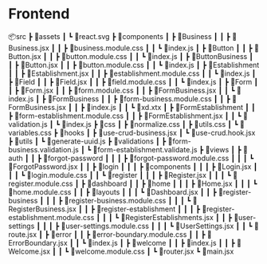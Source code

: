 # Frontend

📦src
 ┣ 📂assets
 ┃ ┗ 📜react.svg
 ┣ 📂components
 ┃ ┣ 📂Business
 ┃ ┃ ┣ 📜Business.jsx
 ┃ ┃ ┣ 📜business.module.css
 ┃ ┃ ┗ 📜index.js
 ┃ ┣ 📂Button
 ┃ ┃ ┣ 📜Button.jsx
 ┃ ┃ ┣ 📜button.module.css
 ┃ ┃ ┗ 📜index.js
 ┃ ┣ 📂ButtonBusiness
 ┃ ┃ ┣ 📜Button.jsx
 ┃ ┃ ┣ 📜button.module.css
 ┃ ┃ ┗ 📜index.js
 ┃ ┣ 📂Establishment
 ┃ ┃ ┣ 📜Establishment.jsx
 ┃ ┃ ┣ 📜establishment.module.css
 ┃ ┃ ┗ 📜index.js
 ┃ ┣ 📂Field
 ┃ ┃ ┣ 📜Field.jsx
 ┃ ┃ ┣ 📜field.module.css
 ┃ ┃ ┗ 📜index.js
 ┃ ┣ 📂Form
 ┃ ┃ ┣ 📜Form.jsx
 ┃ ┃ ┣ 📜form.module.css
 ┃ ┃ ┣ 📜FormBusiness.jsx
 ┃ ┃ ┗ 📜index.js
 ┃ ┣ 📂FormBusiness
 ┃ ┃ ┣ 📜form-business.module.css
 ┃ ┃ ┣ 📜FormBusiness.jsx
 ┃ ┃ ┣ 📜index.js
 ┃ ┃ ┗ 📜xd.xtx
 ┃ ┣ 📂FormEstablishment
 ┃ ┃ ┣ 📜form-establishment.module.css
 ┃ ┃ ┣ 📜FormEstablishment.jsx
 ┃ ┃ ┗ 📜validation.js
 ┃ ┗ 📜index.js
 ┣ 📂css
 ┃ ┣ 📜normalize.css
 ┃ ┣ 📜utils.css
 ┃ ┗ 📜variables.css
 ┣ 📂hooks
 ┃ ┣ 📜use-crud-business.jsx
 ┃ ┗ 📜use-crud.hook.jsx
 ┣ 📂utils
 ┃ ┗ 📜generate-uuid.js
 ┣ 📂validations
 ┃ ┣ 📜form-business.validation.js
 ┃ ┗ 📜form-establishment.validate.js
 ┣ 📂views
 ┃ ┣ 📂auth
 ┃ ┃ ┣ 📂forgot-password
 ┃ ┃ ┃ ┣ 📜forgot-password.module.css
 ┃ ┃ ┃ ┗ 📜ForgotPassword.jsx
 ┃ ┃ ┣ 📂login
 ┃ ┃ ┃ ┣ 📂components
 ┃ ┃ ┃ ┣ 📜Login.jsx
 ┃ ┃ ┃ ┗ 📜login.module.css
 ┃ ┃ ┗ 📂register
 ┃ ┃ ┃ ┣ 📜Register.jsx
 ┃ ┃ ┃ ┗ 📜register.module.css
 ┃ ┣ 📂dashboard
 ┃ ┃ ┣ 📂home
 ┃ ┃ ┃ ┣ 📜Home.jsx
 ┃ ┃ ┃ ┗ 📜home.module.css
 ┃ ┃ ┣ 📂layouts
 ┃ ┃ ┃ ┗ 📜Dashboard.jsx
 ┃ ┃ ┣ 📂register-business
 ┃ ┃ ┃ ┣ 📜register-business.module.css
 ┃ ┃ ┃ ┗ 📜RegisterBusiness.jsx
 ┃ ┃ ┣ 📂register-establishment
 ┃ ┃ ┃ ┣ 📜register-establishment.module.css
 ┃ ┃ ┃ ┗ 📜RegisterEstablishments.jsx
 ┃ ┃ ┣ 📂user-settings
 ┃ ┃ ┃ ┣ 📜user-settings.module.css
 ┃ ┃ ┃ ┗ 📜UserSettings.jsx
 ┃ ┃ ┗ 📜route.jsx
 ┃ ┣ 📂error
 ┃ ┃ ┣ 📜error-boundary.module.css
 ┃ ┃ ┣ 📜ErrorBoundary.jsx
 ┃ ┃ ┗ 📜index.js
 ┃ ┣ 📂welcome
 ┃ ┃ ┣ 📜index.js
 ┃ ┃ ┣ 📜Welcome.jsx
 ┃ ┃ ┗ 📜welcome.module.css
 ┃ ┗ 📜router.jsx
 ┗ 📜main.jsx
